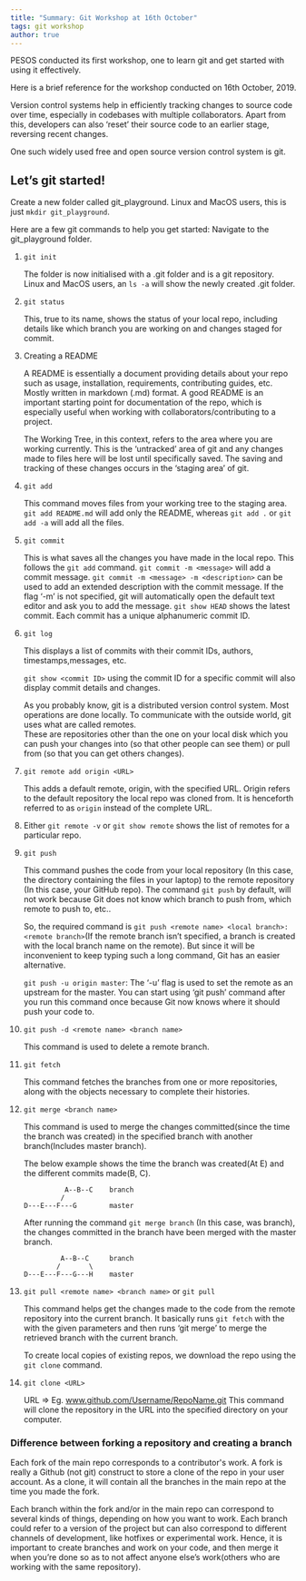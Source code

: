 ```yaml
---
title: "Summary: Git Workshop at 16th October"
tags: git workshop
author: true
---
```


PESOS conducted its first workshop, one to learn git and get started with using it effectively.

Here is a brief reference for the workshop conducted on 16th October, 2019.

Version control systems help in efficiently tracking changes to source code over time, especially in codebases with multiple collaborators.  Apart from this, developers can also ‘reset’ their source code to an earlier stage, reversing recent changes.

One such widely used free and open source version control system is git.

## Let’s git started!

Create a new folder called git_playground.
Linux and MacOS users, this is just `mkdir git_playground`.

Here are a few git commands to help you get started:
Navigate to the git_playground folder.

1. `git init`

    The folder is now initialised with a .git folder and is a git repository. 
    Linux and MacOS users, an `ls -a` will show the newly created .git folder.

2. `git status`

    This, true to its name, shows the status of your local repo, including details like which branch you are working on and changes staged for commit.

3. Creating a README

    A README is essentially a document providing details about your repo such as usage, installation, requirements, contributing guides, etc. Mostly written in markdown (.md) format. 
    A good README is an important starting point for documentation of the repo, which is especially useful when working with collaborators/contributing to a project.
    
    The Working Tree, in this context, refers to the area where you are working currently. This is the ‘untracked’ area of git and any changes made to files here will be lost until specifically saved.
    The saving and tracking of these changes occurs in the ‘staging area’ of git.

4. `git add`

    This command moves files from your working tree to the staging area.
    `git add README.md` will add only the README, whereas `git add .` or `git add -a` will add all the files.

5. `git commit`

    This is what saves all the changes you have made in the local repo. This follows the `git add` command.
    `git commit -m <message>` will add a commit message.
    `git commit -m <message> -m <description>` can be used to add an extended description with the commit message.
    If the flag ‘-m’ is not specified, git will automatically open the default text editor and ask you to add the message.
    `git show HEAD` shows the latest commit. Each commit has a unique alphanumeric commit ID.

6. `git log`

    This displays a list of commits with their commit IDs, authors, timestamps,messages, etc. 
    
    `git show <commit ID>` using the commit ID for a specific commit will also display commit details and changes.
    
    As you probably know, git is a distributed version control system. Most operations are done locally. To communicate with the outside world, git uses what are called remotes.  
     These are repositories other than the one on your local disk which you can push your changes into (so that other people can see them) or pull from (so that you can get others changes). 

7. `git remote add origin <URL>`

    This adds a default remote, origin, with the specified URL.
    Origin refers to the default repository the local repo was cloned from. It is henceforth referred to as `origin` instead of the complete URL.

8. Either `git remote -v` or `git show remote` shows the list of remotes for a particular repo.

9. `git push`

    This command pushes the code from your local repository (In this case, the directory containing the files in your laptop) to the remote repository (In this case, your GitHub repo).
    The command `git push` by default, will not work because Git does not know which branch to push from, which remote to push to, etc.. 
    
    So, the required command is `git push <remote name> <local branch>:<remote branch>`(If the remote branch isn’t specified, a branch is created with the local branch name on the remote).
    But since it will be inconvenient to keep typing such a long command, Git has an easier alternative.
    
    `git push -u origin master`: The ‘-u’ flag is used to set the remote as an upstream for the master. You can start using ‘git push’ command after you run this command once because Git now knows where it should push your code to.

10. `git push -d <remote name> <branch name>`

    This command is used to delete a remote branch.

11. `git fetch`

    This command fetches the branches from one or more repositories, along with the objects necessary to complete their histories.

12. `git merge <branch name>`

    This command is used to merge the changes committed(since the time the branch was created) in the specified branch with another branch(Includes master branch).
    
    The below example shows the time the branch was created(At E) and the different commits made(B, C).
    
    ```
              A--B--C    branch
             /
    D---E---F---G        master
    ```
    
    After running the command `git merge branch` (In this case, <branch name> was branch), the changes committed in the branch have been merged with the master branch.
    
    ``` 
             A--B--C     branch
            /       \
    D---E---F---G---H    master
    ```

14. `git pull <remote name> <branch name>` or `git pull`

    This command helps get the changes made to the code from the remote repository into the current branch.
    It basically runs `git fetch` with the with the given parameters and then runs ‘git merge’ to merge the retrieved branch with the current branch.
    
    To create local copies of existing repos, we download the repo using the `git clone` command.

15. `git clone <URL>`

    URL => Eg. www.github.com/Username/RepoName.git
    This command will clone the repository in the URL into the specified directory on your computer.

### Difference between forking a repository and creating a branch

Each fork of the main repo corresponds to a contributor's work. A fork is really a Github (not git) construct to store a clone of the repo in your user account. As a clone, it will contain all the branches in the main repo at the time you made the fork.

Each branch within the fork and/or in the main repo can correspond to several kinds of things, depending on how you want to work. Each branch could refer to a version of the project but can also correspond to different channels of development, like hotfixes or experimental work. Hence, it is important to create branches and work on your code, and then merge it when you’re done so as to not affect anyone else’s work(others who are working with the same repository).
